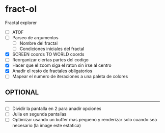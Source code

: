 # fract-ol

Fractal explorer

- [ ] ATOF
- [ ] Parseo de argumentos
	- [ ] Nombre del fractal
	- [ ] Condiciones iniciales del fractal 
- [x] SCREEN coords TO WORLD coords
- [ ] Reorganizar ciertas partes del codigo
- [x] Hacer que el zoom siga el raton sin irse al centro
- [x] Anadir el resto de fractales obligatorios
- [ ] Mapear el numero de iteraciones a una paleta de colores

## OPTIONAL
---
- [ ] Dividir la pantalla en 2 para anadir opciones
- [ ] Julia en segunda pantallas 
- [ ] Optimizar usando un buffer mas pequeno y renderizar solo cuando sea necesario (la image este estatica)
